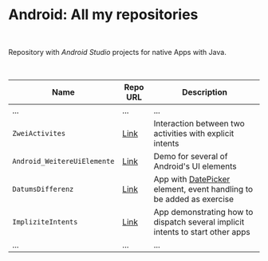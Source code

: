 # Android: All my repositories #

<br>

Repository with *Android Studio* projects for native Apps with Java.

<br>

| Name | Repo URL | Description |
| ---- | -------- | ----------- |
| ...  | ...      | ...         |
| `ZweiActivites` | [Link](https://github.com/MDecker-MobileComputing/Android_ZweiActivities) | Interaction between two activities with explicit intents |
| `Android_WeitereUiElemente` | [Link](https://github.com/MDecker-MobileComputing/Android_WeitereUiElemente) | Demo for several of Android's UI elements |
| `DatumsDifferenz` | [Link](https://github.com/MDecker-MobileComputing/Android_DatumsDifferenz) | App with [DatePicker](https://developer.android.com/reference/android/widget/DatePicker) element, event handling to be added as exercise |
| `ImpliziteIntents` | [Link](https://github.com/MDecker-MobileComputing/Android_ImpliziteIntents) | App demonstrating how to dispatch several implicit intents to start other apps |
| ...  | ...      | ...         |

<br>
